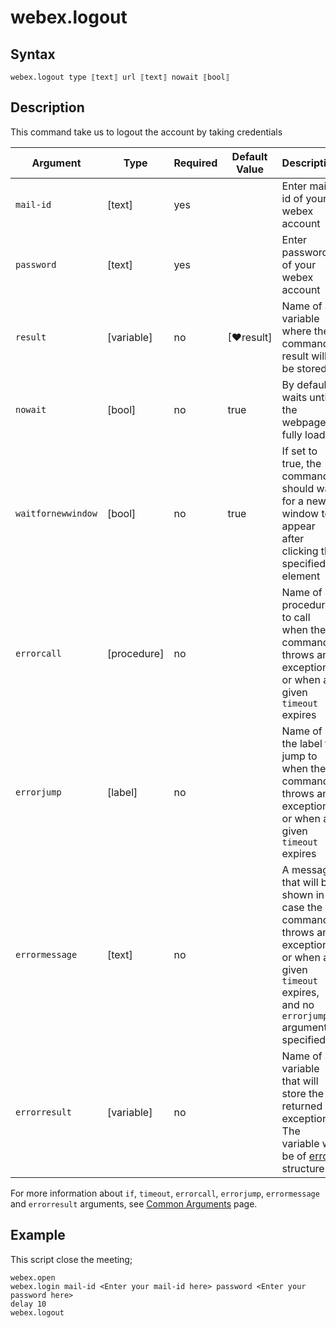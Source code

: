 # webex.logout

## Syntax

```G1ANT
webex.logout type ⟦text⟧ url ⟦text⟧ nowait ⟦bool⟧
```

## Description


This command take us to logout the account by taking credentials

| Argument        | Type | Required | Default Value | Description |
| --------        | ---- | -------- | ------------- | ----------- |
| `mail-id`       | [text] |yes           |         |Enter mail-id of your webex account |
| `password`      | [text] |yes           |         |Enter password of your webex account |
| `result`        | [variable]  |no     | [♥result]|Name of a variable where the command's result will be stored |
| `nowait`        | [bool] | no          |true     | By default, waits until the webpage fully loads |
| `waitfornewwindow` | [bool]  | no       | true | If set to true, the command should wait for a new window to appear after clicking the specified element || `timeout`       | [timespan  | no                 | [♥timeoutcommand]| Specifies time in milliseconds for G1ANT.Robot to wait for the command to be executed |
| `errorcall`     | [procedure]| no       |         | Name of a procedure to call when the command throws an exception or when a given `timeout` expires |
| `errorjump`     | [label]    | no       |         | Name of the label to jump to when the command throws an exception or when a given `timeout` expires |
| `errormessage`  | [text]     | no       |         | A message that will be shown in case the command throws an exception or when a given `timeout` expires, and no `errorjump` argument is specified |
| `errorresult`   | [variable] | no       |         | Name of a variable that will store the returned exception. The variable will be of [error](https://manual.g1ant.com/link/G1ANT.Language/G1ANT.Language/Structures/ErrorStructure.md) structure  |

For more information about `if`, `timeout`, `errorcall`, `errorjump`, `errormessage` and `errorresult` arguments, see [Common Arguments](https://manual.g1ant.com/link/G1ANT.Manual/appendices/common-arguments.md) page.

## Example

This script close the meeting;

```G1ANT
webex.open 
webex.login mail-id <Enter your mail-id here> password <Enter your password here>
delay 10
webex.logout
```

